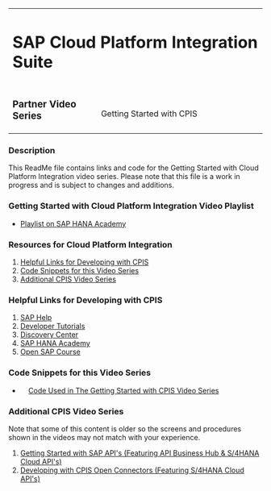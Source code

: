 <table width=100% border=0>
<tr ><td colspan=2><h1>SAP Cloud Platform Integration Suite</h1></td></tr>
<tr><td><h3>Partner Video Series</h3></td><td width=66%></br>&nbsp;Getting Started with CPIS</td>
</table>

### Description

This ReadMe file contains links and code for the Getting Started with Cloud Platform Integration video series. Please note that this file is a work in progress and is subject to changes and additions.

### <a name="cpiv"></a>Getting Started with Cloud Platform Integration Video Playlist
* [Playlist on SAP HANA Academy](https://youtube.com/playlist?list=PLkzo92owKnVy5gfh9etKt_TLkc-dM2l7t)

### <a name="gss4hapi"></a>Resources for Cloud Platform Integration
1) [Helpful Links for Developing with CPIS](#cpil)
1) [Code Snippets for this Video Series](#cpic)
1) [Additional CPIS Video Series](#cpia)

### <a name="cpil"></a>Helpful Links for Developing with CPIS

1) [SAP Help](https://help.sap.com/viewer/search?q=sap%20cloud%20platform%20integration%20suite)
1) [Developer Tutorials](https://developers.sap.com/tutorial-navigator.html?tag=products:technology-platform/sap-cloud-platform/sap-cloud-platform-integration-for-process-services)
1) [Discovery Center](discovery-center.cloud.sap)
1) [SAP HANA Academy](http://academy.saphana.com/)
1) [Open SAP Course](https://open.sap.com/courses/cp9)

### <a name="cpic"></a>Code Snippets for this Video Series

*  &nbsp;&nbsp;&nbsp;&nbsp;[Code Used in The Getting Started with CPIS Video Series](/CodeSnippets.md)

### <a name="cpia"></a>Additional CPIS Video Series

Note that some of this content is older so the screens and procedures shown in the videos may not match with your experience.

1) [Getting Started with SAP API's (Featuring API Business Hub & S/4HANA Cloud API's)](https://github.com/saphanaacademy/s4hcapi/blob/master/exercises/gettingstarteds4hcloudapis.md)
1) [Developing with CPIS Open Connectors (Featuring S/4HANA Cloud API's)](https://github.com/saphanaacademy/s4hcapi/blob/master/exercises/openconnectorss4hcloudapis.md)
